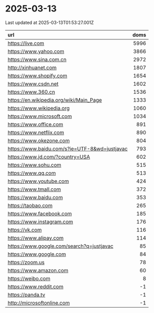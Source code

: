 # 2025-03-13

<!-- BEGIN -->
Last updated at 2025-03-13T01:53:27.001Z

url | doms
:- | -:
https://live.com | 5996
https://www.yahoo.com | 3866
https://www.sina.com.cn | 2972
http://xinhuanet.com | 1807
https://www.shopify.com | 1654
https://www.csdn.net | 1602
https://www.360.cn | 1536
https://en.wikipedia.org/wiki/Main_Page | 1333
https://www.wikipedia.org | 1060
https://www.microsoft.com | 1034
https://www.office.com | 891
https://www.netflix.com | 890
https://www.okezone.com | 804
https://www.baidu.com/s?ie=UTF-8&wd=justjavac | 793
https://www.jd.com/?country=USA | 602
https://www.sohu.com | 515
https://www.qq.com | 513
https://www.youtube.com | 424
https://www.tmall.com | 372
https://www.baidu.com | 353
https://taobao.com | 265
https://www.facebook.com | 185
https://www.instagram.com | 176
https://vk.com | 116
https://www.alipay.com | 114
https://www.google.com/search?q=justjavac | 85
https://www.google.com | 84
https://zoom.us | 78
https://www.amazon.com | 60
https://weibo.com | 8
https://www.reddit.com | -1
https://panda.tv | -1
http://microsoftonline.com | -1
<!-- END -->
